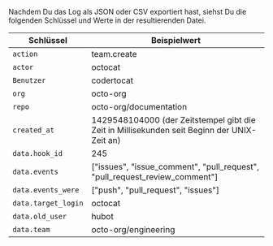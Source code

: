Nachdem Du das Log als JSON oder CSV exportiert hast, siehst Du die folgenden Schlüssel und Werte in der resultierenden Datei.

| Schlüssel           | Beispielwert                                                                                |
| ------------------- | ------------------------------------------------------------------------------------------- |
| `action`            | team.create                                                                                 |
| `actor`             | octocat                                                                                     |
| `Benutzer`          | codertocat                                                                                  |
| `org`               | octo-org                                                                                    |
| `repo`              | octo-org/documentation                                                                      |
| `created_at`        | 1429548104000 (der Zeitstempel gibt die Zeit in Millisekunden seit Beginn der UNIX-Zeit an) |
| `data.hook_id`      | 245                                                                                         |
| `data.events`       | ["issues", "issue_comment", "pull_request", "pull_request_review_comment"]              |
| `data.events_were`  | ["push", "pull_request", "issues"]                                                          |
| `data.target_login` | octocat                                                                                     |
| `data.old_user`     | hubot                                                                                       |
| `data.team`         | octo-org/engineering                                                                        |
